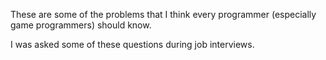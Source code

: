These are some of the problems that I think every programmer (especially game programmers) should know.

I was asked some of these questions during job interviews.